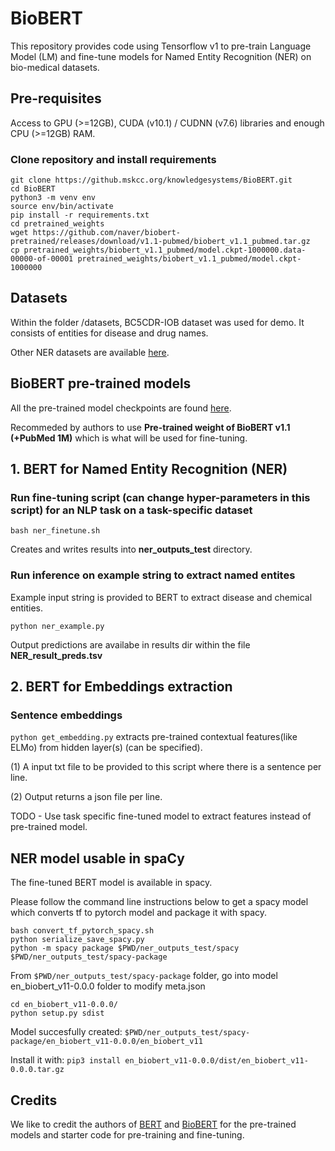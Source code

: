 # BioBERT
This repository provides code using Tensorflow v1 to pre-train Language Model (LM) and fine-tune models for Named Entity Recognition (NER) on bio-medical datasets.

## Pre-requisites

Access to GPU (>=12GB), CUDA (v10.1) / CUDNN (v7.6) libraries and enough CPU (>=12GB) RAM.

### Clone repository and install requirements

```
git clone https://github.mskcc.org/knowledgesystems/BioBERT.git
cd BioBERT
python3 -m venv env
source env/bin/activate
pip install -r requirements.txt
cd pretrained_weights
wget https://github.com/naver/biobert-pretrained/releases/download/v1.1-pubmed/biobert_v1.1_pubmed.tar.gz 
cp pretrained_weights/biobert_v1.1_pubmed/model.ckpt-1000000.data-00000-of-00001 pretrained_weights/biobert_v1.1_pubmed/model.ckpt-1000000
```

## Datasets 
Within the folder /datasets, BC5CDR-IOB dataset was used for demo. It consists of entities for disease and drug names.

Other NER datasets are available [here](https://github.com/cambridgeltl/MTL-Bioinformatics-2016).

## BioBERT pre-trained models 
All the pre-trained model checkpoints are found [here](https://github.com/naver/biobert-pretrained/releases).

Recommeded by authors to use **Pre-trained weight of BioBERT v1.1 (+PubMed 1M)** which is what will be used for fine-tuning.

## 1. BERT for Named Entity Recognition (NER)

### Run fine-tuning script (can change hyper-parameters in this script) for an NLP task on a task-specific dataset
`bash ner_finetune.sh`

Creates and writes results into **ner_outputs_test** directory.

### Run inference on example string to extract named entites
Example input string is provided to BERT to extract disease and chemical entities. 

`python ner_example.py`

Output predictions are availabe in results dir within the file **NER_result_preds.tsv**

## 2. BERT for Embeddings extraction

### Sentence embeddings
`python get_embedding.py` extracts pre-trained contextual features(like ELMo) from hidden layer(s) (can be specified).

(1) A input txt file to be provided to this script where there is a sentence per line.

(2) Output returns a json file per line.

TODO - Use task specific fine-tuned model to extract features instead of pre-trained model.

## NER model usable in spaCy
The fine-tuned BERT model is available in spacy.

Please follow the command line instructions below to get a spacy model which converts tf to pytorch model and package it with spacy. 

```
bash convert_tf_pytorch_spacy.sh
python serialize_save_spacy.py
python -m spacy package $PWD/ner_outputs_test/spacy $PWD/ner_outputs_test/spacy-package
```

From `$PWD/ner_outputs_test/spacy-package` folder, go into model en_biobert_v11-0.0.0 folder to modify meta.json

```
cd en_biobert_v11-0.0.0/
python setup.py sdist
```

Model succesfully created:
`$PWD/ner_outputs_test/spacy-package/en_biobert_v11-0.0.0/en_biobert_v11`

Install it with:
`pip3 install en_biobert_v11-0.0.0/dist/en_biobert_v11-0.0.0.tar.gz`

## Credits
We like to credit the authors of [BERT](https://arxiv.org/pdf/1810.04805.pdf) and [BioBERT](https://arxiv.org/pdf/1901.08746.pdf) for the pre-trained models and starter code for pre-training and fine-tuning.

